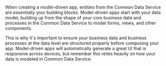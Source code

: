 When creating a model-driven app, entities from the Common Data Service
are essentially your building blocks. Model-driven apps start with your
data model, building up from the shape of your core business data and
processes in the Common Data Service to model forms, views, and other
components. 

This is why it's important to ensure your business data and business 
processes at the data level are structured properly before
composing your app. Model-driven apps will automatically generate a
great UI that is responsive across devices, but remember this relies 
heavily on how your data is modeled in Common Data Service.
